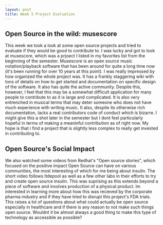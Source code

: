 ```yaml
---
layout: post
title: Week 5 Project Evaluation
---
```


<h2>Open Source in the wild: musescore</h2>

<p>This week we took a look at some open source projects and tried to evaluate if they would be good to contribute to. I was lucky and got to look at musescore, which was a prjoect I listed in my favorites list from the beginning of the semester. Musescore is an open source music notation/playback software that has been around for quite a long time now  (it's been running for over 10 years at this point). I was really impressed by how organized the whole project was. It has a frankly staggering wiki with tons of details on how to get started and documentation on specific design of the software. It also has quite the active community. Despite this, however, I feel that this may be a somewhat difficult application for many people to contribute to as it is large and complicated. It is also very entrenched in musical terms that may deter someone who does not have much experience with writing music. It also, despite its otherwise rich documentation, lacks a real contributors code of conduct which is bizarre.  I might give this a shot later in the semester but I dont feel particularly hopeful in terms of making a meaninful contribution as of right now. My hope is that i find a project that is slightly less complex to really get invested in contributing to.</p>

<h2>Open Source's Social Impact</h2>

<p>We also watched some videos from Redhat's "Open source stories", which focused on the positive impact Open Source can have on various communities, the most interesting of which for me being about insulin. The short video follows Itdepool as well as a few other labs in their efforts to try and create open source insulin. This was suprising as this extends beyond a piece of software and involves production of a physical product. Im interested in learning more about how this was recieved by the corporate pharma industry and if they have tried to disrupt this project's FDA trials. This raises a lot of questions about what could actually be open source especially in healthcare and if there is any reason to not make such things open source. Wouldnt it be almost always a good thing to make this type of technology as accessible as possible? </p>
